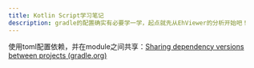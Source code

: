 ```yaml
---
title: Kotlin Script学习笔记
description: gradle的配置确实有必要学一学，起点就先从EhViewer的分析开始吧！
---
```


使用toml配置依赖，并在module之间共享：[Sharing dependency versions between projects (gradle.org)](https://docs.gradle.org/current/userguide/platforms.html)